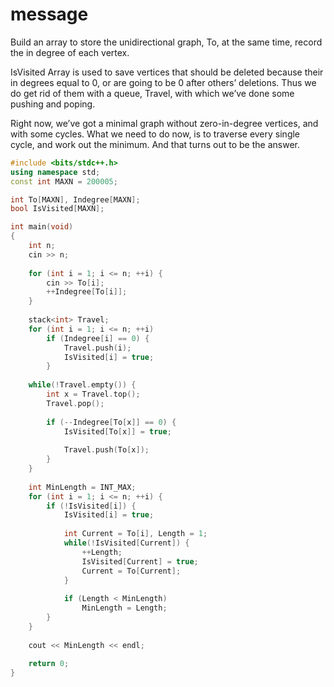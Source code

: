 # message

Build an array to store the unidirectional graph, To, at the same time, record the in degree of each vertex.

IsVisited Array is used to save vertices that should be deleted because their in degrees equal to 0, or are going to be 0 after others’ deletions. Thus we do get rid of them with a queue, Travel, with which we’ve done some pushing and poping.

Right now, we’ve got a minimal graph without zero-in-degree vertices, and with some cycles. What we need to do now, is to traverse every single cycle, and work out the minimum. And that turns out to be the answer.

```c++
#include <bits/stdc++.h>
using namespace std;
const int MAXN = 200005;

int To[MAXN], Indegree[MAXN];
bool IsVisited[MAXN];

int main(void)
{
	int n;
	cin >> n;
	
	for (int i = 1; i <= n; ++i) {
		cin >> To[i];
		++Indegree[To[i]];
	}
	
	stack<int> Travel; 
	for (int i = 1; i <= n; ++i)
		if (Indegree[i] == 0) {
			Travel.push(i);
			IsVisited[i] = true;
		}
	
	while(!Travel.empty()) {
		int x = Travel.top();
		Travel.pop();
		
		if (--Indegree[To[x]] == 0) {
			IsVisited[To[x]] = true;
			
			Travel.push(To[x]);
		}
	}
	
	int MinLength = INT_MAX;
	for (int i = 1; i <= n; ++i) {
		if (!IsVisited[i]) {
			IsVisited[i] = true;
			
			int Current = To[i], Length = 1;
			while(!IsVisited[Current]) {
				++Length;
				IsVisited[Current] = true;
				Current = To[Current];
			}
			
			if (Length < MinLength)
				MinLength = Length;
		}
	}
	
	cout << MinLength << endl;
	
	return 0;
}
```

